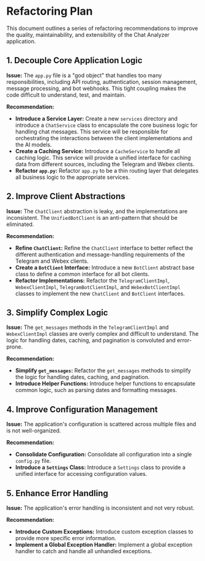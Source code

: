 # Refactoring Plan

This document outlines a series of refactoring recommendations to improve the quality, maintainability, and extensibility of the Chat Analyzer application.

## 1. Decouple Core Application Logic

**Issue:** The `app.py` file is a "god object" that handles too many responsibilities, including API routing, authentication, session management, message processing, and bot webhooks. This tight coupling makes the code difficult to understand, test, and maintain.

**Recommendation:**

*   **Introduce a Service Layer:** Create a new `services` directory and introduce a `ChatService` class to encapsulate the core business logic for handling chat messages. This service will be responsible for orchestrating the interactions between the client implementations and the AI models.
*   **Create a Caching Service:** Introduce a `CacheService` to handle all caching logic. This service will provide a unified interface for caching data from different sources, including the Telegram and Webex clients.
*   **Refactor `app.py`:** Refactor `app.py` to be a thin routing layer that delegates all business logic to the appropriate services.

## 2. Improve Client Abstractions

**Issue:** The `ChatClient` abstraction is leaky, and the implementations are inconsistent. The `UnifiedBotClient` is an anti-pattern that should be eliminated.

**Recommendation:**

*   **Refine `ChatClient`:** Refine the `ChatClient` interface to better reflect the different authentication and message-handling requirements of the Telegram and Webex clients.
*   **Create a `BotClient` Interface:** Introduce a new `BotClient` abstract base class to define a common interface for all bot clients.
*   **Refactor Implementations:** Refactor the `TelegramClientImpl`, `WebexClientImpl`, `TelegramBotClientImpl`, and `WebexBotClientImpl` classes to implement the new `ChatClient` and `BotClient` interfaces.

## 3. Simplify Complex Logic

**Issue:** The `get_messages` methods in the `TelegramClientImpl` and `WebexClientImpl` classes are overly complex and difficult to understand. The logic for handling dates, caching, and pagination is convoluted and error-prone.

**Recommendation:**

*   **Simplify `get_messages`:** Refactor the `get_messages` methods to simplify the logic for handling dates, caching, and pagination.
*   **Introduce Helper Functions:** Introduce helper functions to encapsulate common logic, such as parsing dates and formatting messages.

## 4. Improve Configuration Management

**Issue:** The application's configuration is scattered across multiple files and is not well-organized.

**Recommendation:**

*   **Consolidate Configuration:** Consolidate all configuration into a single `config.py` file.
*   **Introduce a `Settings` Class:** Introduce a `Settings` class to provide a unified interface for accessing configuration values.

## 5. Enhance Error Handling

**Issue:** The application's error handling is inconsistent and not very robust.

**Recommendation:**

*   **Introduce Custom Exceptions:** Introduce custom exception classes to provide more specific error information.
*   **Implement a Global Exception Handler:** Implement a global exception handler to catch and handle all unhandled exceptions.